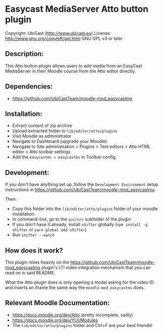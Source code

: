 Easycast MediaServer Atto button plugin
===========================================

Copyright: UbiCast (http://www.ubicast.eu)
License: http://www.gnu.org/copyleft/gpl.html GNU GPL v3 or later

Description:
------------
This Atto button plugin allows users to add media from an EasyCast MediaServer in their Moodle course from the Atto editor directly.

Dependencies:
-------------

* https://github.com/UbiCastTeam/moodle-mod_easycastms


Installation:
-------------

* Extract content of zip archive
* Upload extracted folder to `lib/editor/atto/plugins`
* Visit Moodle as administrator
* Navigate to Dashboard (upgrade your Moodle)
* Navigate to Site administration > Plugins > Text editors > Atto HTML editor > Atto toolbar settings
* Add the `easycastms = easycastms` in Toolbar config.

Development:
-----------

If you don't have anything set up, follow the `Development Environment` setup instructions in https://github.com/UbiCastTeam/moodle-mod_easycastms

Then:

* Copy this folder into the `lib/editor/atto/plugins` folder of your moodle installation.
* In command-line, go to the `yui/src` subfolder of the plugin
* If you don't have it already, install `shifter` globally (`npm install -g shifter` or `yarn global add shifter`)
* Run `shifter --watch`

How does it work?
-----------------

This plugin relies heavily on the https://github.com/UbiCastTeam/moodle-mod_easycastms plugin's LTI video integration mechanism that you can read on in said README.

What the Atto plugin does is only opening a modal asking for the video ID and inserts an iframe the same way the `moodle-mod_easycastms` does.

Relevant Moodle Documentation:
----------------------

* https://docs.moodle.org/dev/Atto (pretty incomplete, sadly)
* https://docs.moodle.org/dev/YUI/Modules
* The `lib/editor/atto/plugins` folder and Ctrl+F are your best friends!
